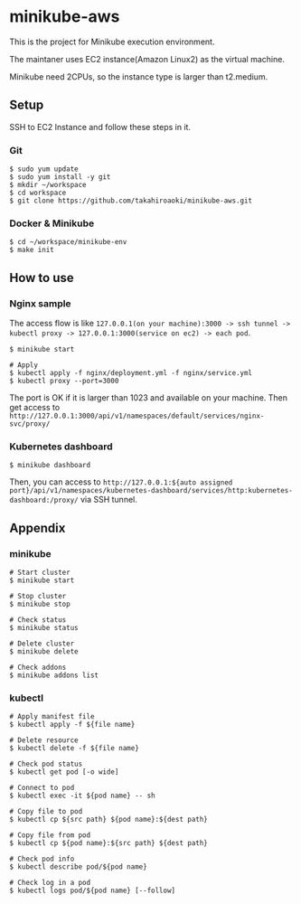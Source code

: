 # minikube-aws

This is the project for Minikube execution environment.

The maintaner uses EC2 instance(Amazon Linux2) as the virtual machine.

Minikube need 2CPUs, so the instance type is larger than t2.medium.

## Setup
SSH to EC2 Instance and follow these steps in it.

### Git
```
$ sudo yum update
$ sudo yum install -y git
$ mkdir ~/workspace
$ cd workspace
$ git clone https://github.com/takahiroaoki/minikube-aws.git
```

### Docker & Minikube
```
$ cd ~/workspace/minikube-env
$ make init
```

## How to use
### Nginx sample
The access flow is like `127.0.0.1(on your machine):3000 -> ssh tunnel -> kubectl proxy -> 127.0.0.1:3000(service on ec2) -> each pod`.

```
$ minikube start

# Apply
$ kubectl apply -f nginx/deployment.yml -f nginx/service.yml
$ kubectl proxy --port=3000
```
The port is OK if it is larger than 1023 and available on your machine.
Then get access to `http://127.0.0.1:3000/api/v1/namespaces/default/services/nginx-svc/proxy/`

### Kubernetes dashboard
```
$ minikube dashboard
```
Then, you can access to `http://127.0.0.1:${auto assigned port}/api/v1/namespaces/kubernetes-dashboard/services/http:kubernetes-dashboard:/proxy/` via SSH tunnel.

## Appendix
### minikube
```
# Start cluster
$ minikube start

# Stop cluster
$ minikube stop

# Check status
$ minikube status

# Delete cluster
$ minikube delete

# Check addons
$ minikube addons list
```

### kubectl
```
# Apply manifest file
$ kubectl apply -f ${file name}

# Delete resource
$ kubectl delete -f ${file name}

# Check pod status
$ kubectl get pod [-o wide]

# Connect to pod
$ kubectl exec -it ${pod name} -- sh

# Copy file to pod
$ kubectl cp ${src path} ${pod name}:${dest path}

# Copy file from pod
$ kubectl cp ${pod name}:${src path} ${dest path}

# Check pod info
$ kubectl describe pod/${pod name}

# Check log in a pod
$ kubectl logs pod/${pod name} [--follow]
```
